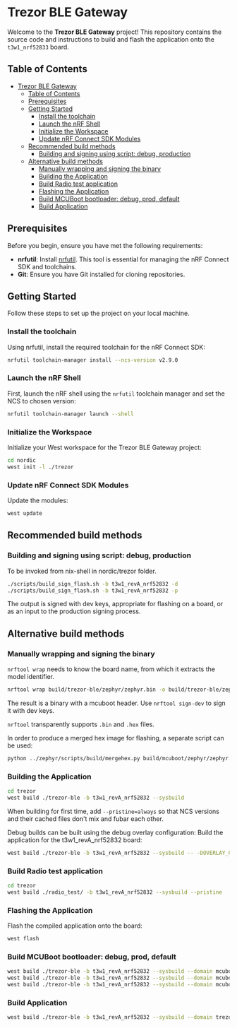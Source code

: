 # Trezor BLE Gateway

Welcome to the **Trezor BLE Gateway** project!
This repository contains the source code and instructions to build and flash the application onto the `t3w1_nrf52833` board.

## Table of Contents

- [Trezor BLE Gateway](#trezor-ble-gateway)
  - [Table of Contents](#table-of-contents)
  - [Prerequisites](#prerequisites)
  - [Getting Started](#getting-started)
    - [Install the toolchain](#install-the-toolchain)
    - [Launch the nRF Shell](#launch-the-nrf-shell)
    - [Initialize the Workspace](#initialize-the-workspace)
    - [Update nRF Connect SDK Modules](#update-nrf-connect-sdk-modules)
  - [Recommended build methods](#recommended-build-methods)
    - [Building and signing using script: debug, production](#building-and-signing-using-script-debug-production)
  - [Alternative build methods](#alternative-build-methods)
    - [Manually wrapping and signing the binary](#manually-wrapping-and-signing-the-binary)
    - [Building the Application](#building-the-application)
    - [Build Radio test application](#build-radio-test-application)
    - [Flashing the Application](#flashing-the-application)
    - [Build MCUBoot bootloader: debug, prod, default](#build-mcuboot-bootloader-debug-prod-default)
    - [Build Application](#build-application)

## Prerequisites

Before you begin, ensure you have met the following requirements:

- **nrfutil**: Install [nrfutil](https://docs.nordicsemi.com/bundle/nrfutil/page/README.html). This tool is essential for managing the nRF Connect SDK and toolchains.
- **Git**: Ensure you have Git installed for cloning repositories.

## Getting Started

Follow these steps to set up the project on your local machine.

### Install the toolchain

Using nrfutil, install the required toolchain for the nRF Connect SDK:
```sh
nrfutil toolchain-manager install --ncs-version v2.9.0
```

### Launch the nRF Shell

First, launch the nRF shell using the `nrfutil` toolchain manager and set the NCS to chosen version:

```sh
nrfutil toolchain-manager launch --shell
```

### Initialize the Workspace
Initialize your West workspace for the Trezor BLE Gateway project:
```sh
cd nordic
west init -l ./trezor
```

### Update nRF Connect SDK Modules

Update the modules:
```sh
west update
```


## Recommended build methods


### Building and signing using script: debug, production
To be invoked from nix-shell in nordic/trezor folder.
```sh
./scripts/build_sign_flash.sh -b t3w1_revA_nrf52832 -d
./scripts/build_sign_flash.sh -b t3w1_revA_nrf52832 -p
```

The output is signed with dev keys, appropriate for flashing on a board, or as an input
to the production signing process.

## Alternative build methods

### Manually wrapping and signing the binary
`nrftool wrap` needs to know the board name, from which it extracts the model identifier.
```sh
nrftool wrap build/trezor-ble/zephyr/zephyr.bin -o build/trezor-ble/zephyr/zephyr.wrapped.bin -b t3w1_revA_nrf52832
```
The result is a binary with a mcuboot header. Use `nrftool sign-dev` to sign it with dev keys.

`nrftool` transparently supports `.bin` and `.hex` files.

In order to produce a merged hex image for flashing, a separate script can be used:
```sh
python ../zephyr/scripts/build/mergehex.py build/mcuboot/zephyr/zephyr.hex build/trezor-ble/zephyr/zephyr.wrapped.hex -o build/trezor-ble/zephyr.merged.signed.hex
```

### Building the Application
```sh
cd trezor
west build ./trezor-ble -b t3w1_revA_nrf52832 --sysbuild
```

When building for first time, add `--pristine=always` so that NCS versions and their cached files don't mix and fubar each other.

Debug builds can be built using the debug overlay configuration:
Build the application for the t3w1_revA_nrf52832 board:

```sh
west build ./trezor-ble -b t3w1_revA_nrf52832 --sysbuild -- -DOVERLAY_CONFIG=debug.conf
```


### Build Radio test application
```sh
cd trezor
west build ./radio_test/ -b t3w1_revA_nrf52832 --sysbuild --pristine
```

### Flashing the Application
Flash the compiled application onto the board:
```sh
west flash
```


### Build MCUBoot bootloader: debug, prod, default
```sh
west build ./trezor-ble -b t3w1_revA_nrf52832 --sysbuild --domain mcuboot -- -Dmcuboot_EXTRA_CONF_FILE="$PWD/trezor-ble/sysbuild/mcuboot.conf;$PWD/trezor-ble/sysbuild/mcuboot_debug.conf"
west build ./trezor-ble -b t3w1_revA_nrf52832 --sysbuild --domain mcuboot -- -Dmcuboot_EXTRA_CONF_FILE="$PWD/trezor-ble/sysbuild/mcuboot.conf;$PWD/trezor-ble/sysbuild/prod.conf"
west build ./trezor-ble -b t3w1_revA_nrf52832 --sysbuild --domain mcuboot
```

### Build Application
```sh
west build ./trezor-ble -b t3w1_revA_nrf52832 --sysbuild --domain trezor-ble -- -DOVERLAY_CONFIG=debug.conf
```
